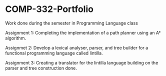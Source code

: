 # COMP-332-Portfolio
Work done during the semester in Programming Language class

Assignment 1: Completing the implementation of a path planner using an A* algorithm.

Assignmet 2: Develop a lexical analyser, parser, and tree builder for a functional programming language called lintilla.

Assignment 3: Creating a translator for the lintilla language building on the parser and tree construction done.
